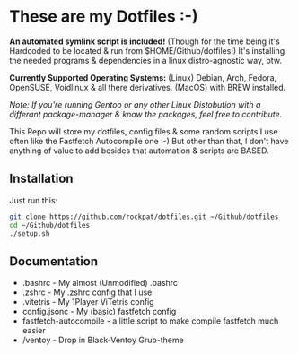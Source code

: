 # These are my Dotfiles :-)
**An automated symlink script is included!** (Though for the time being it's Hardcoded to be located & run from $HOME/Github/dotfiles!)
It's installing the needed programs & dependencies in a linux distro-agnostic way, btw.

**Currently Supported Operating Systems:** (Linux) Debian, Arch, Fedora, OpenSUSE, Voidlinux & all there derivatives. (MacOS) with BREW installed. 

*Note: If you're running Gentoo or any other Linux Distobution with a differant package-manager & know the packages, feel free to contribute.*

This Repo will store my dotfiles, config files & some random scripts I use often like the Fastfetch Autocompile one :-)
But other than that, I don't have anything of value to add besides that automation & scripts are BASED.

## Installation

Just run this:

```sh
git clone https://github.com/rockpat/dotfiles.git ~/Github/dotfiles
cd ~/Github/dotfiles
./setup.sh
```

## Documentation

- .bashrc - My almost (Unmodified) .bashrc
- .zshrc - My .zshrc config that I use
- .vitetris - My 1Player ViTetris config
- config.jsonc - My (basic) fastfetch config
- fastfetch-autocompile - a little script to make compile fastfetch much easier
- /ventoy - Drop in Black-Ventoy Grub-theme
